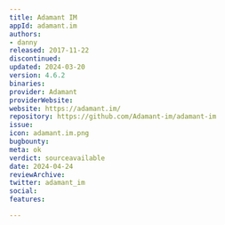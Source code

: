 ```yaml
---
title: Adamant IM
appId: adamant.im
authors:
- danny
released: 2017-11-22
discontinued: 
updated: 2024-03-20
version: 4.6.2
binaries: 
provider: Adamant
providerWebsite: 
website: https://adamant.im/
repository: https://github.com/Adamant-im/adamant-im
issue: 
icon: adamant.im.png
bugbounty: 
meta: ok
verdict: sourceavailable
date: 2024-04-24
reviewArchive: 
twitter: adamant_im
social: 
features: 

---
```


